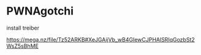 # PWNAgotchi
install treiber


https://mega.nz/file/Tz52ARKB#XeJGAijVb_wB4GIewCJPHAlSRIqGozbSt2WsZ5sBhME
